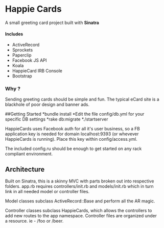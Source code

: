 Happie Cards
==========

A small greeting card project built with **Sinatra**

#### Includes
* ActiveRecord
* Sprockets
* Paperclip
* Facebook JS API
* Koala
* HappieCard IRB Console
* Bootstrap

### Why ?
Sending greeting cards should be simple and fun. The typical eCard site is a blackhole of poor design and banner ads.

##Getting Started
*bundle install
*Edit the file config/db.yml for your specific DB settings
*rake db:migrate
*./startserver

HappieCards uses Facebook auth for all it's user business, so a FB application
key is needed for domain localhost:9393 (or whevever HappieCards is running). Place this key within config/access.yml.

The included config.ru should be enough to get started on any rack compliant
environment.

## Architecture

Built on Sinatra, this is a skinny MVC with parts broken out into respective
folders. app.rb requires controllers/init.rb and models/init.rb which in turn
link in all needed model or controller files. 

Model classes subclass ActiveRecord::Base and perform all the AR magic.

Controller classes subclass HappieCards, which allows the controllers to add
new routes to the app namespace. Controller files are organized under a
resource. ie - /foo or /beer.
